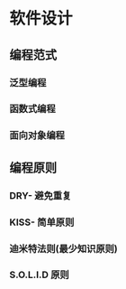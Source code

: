 # 软件设计

## 编程范式

### 泛型编程

### 函数式编程

### 面向对象编程

## 编程原则

### DRY- 避免重复
### KISS- 简单原则
### 迪米特法则(最少知识原则)
### S.O.L.I.D 原则